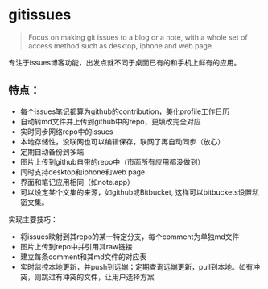 # gitissues
> Focus on making git issues to a blog or a note, with a whole set of access method such as desktop, iphone and web page.

专注于issues博客功能，出发点就不同于桌面已有的和手机上鲜有的应用。

## 特点：
- 每个issues笔记都算为github的contribution，美化profile工作日历
- 自动转md文件并上传到github中的repo，更填改完全对应
- 实时同步网络repo中的issues
- 本地存储性，没联网也可以编辑保存，联网了再自动同步（放心）
- 定期自动备份到多端
- 图片上传到github自带的repo中（市面所有应用都没做到）
- 同时支持desktop和iphone和web page
- 界面和笔记应用相同（如note.app）
- 可以设定某个文集的来源，如github或Bitbucket, 这样可以bitbuckets设置私密文集。

实现主要技巧：
- 将issues映射到其repo的某一特定分支，每个comment为单独md文件
- 图片上传到repo中并引用其raw链接
- 建立每条comment和其md文件的对应表
- 实时监控本地更新，并push到远端；定期查询远端更新，pull到本地。如有冲突，则跳过有冲突的文件，让用户选择方案
